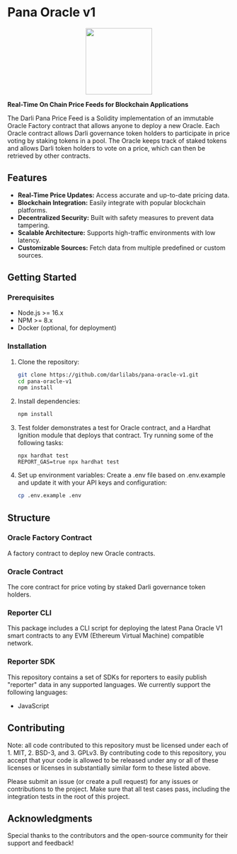 # Pana Oracle v1
<p align="center">
<image src="https://raw.githubusercontent.com/darlilabs/.github/refs/heads/main/asset/darli-github.png" width = "150">
</p>

**Real-Time On Chain Price Feeds for Blockchain Applications**

The Darli Pana Price Feed is a Solidity implementation of an immutable Oracle Factory contract that allows anyone to deploy a new Oracle. Each Oracle contract allows Darli governance token holders to participate in price voting by staking tokens in a pool. The Oracle keeps track of staked tokens and allows Darli token holders to vote on a price, which can then be retrieved by other contracts.

## Features
* **Real-Time Price Updates:** Access accurate and up-to-date pricing data.
* **Blockchain Integration:** Easily integrate with popular blockchain platforms.
* **Decentralized Security:** Built with safety measures to prevent data tampering.
* **Scalable Architecture:** Supports high-traffic environments with low latency.
* **Customizable Sources:** Fetch data from multiple predefined or custom sources.


## Getting Started

### Prerequisites

- Node.js >= 16.x
- NPM >= 8.x
- Docker (optional, for deployment)

### Installation

1. Clone the repository:
   ```bash
   git clone https://github.com/darlilabs/pana-oracle-v1.git
   cd pana-oracle-v1
   npm install
   ```

2. Install dependencies:
   ```bash
   npm install
   ```

3. Test folder demonstrates a test for Oracle contract, and a Hardhat Ignition module that deploys that contract.
Try running some of the following tasks:

    ```shell
    npx hardhat test
    REPORT_GAS=true npx hardhat test
    ```

4. Set up environment variables: Create a .env file based on .env.example and update it with your API keys and configuration:
   ```bash
   cp .env.example .env
   ```

## Structure
### Oracle Factory Contract
A factory contract to deploy new Oracle contracts.

### Oracle Contract
The core contract for price voting by staked Darli governance token holders.

### Reporter CLI
This package includes a CLI script for deploying the latest Pana Oracle V1 smart contracts to any EVM (Ethereum Virtual Machine) compatible network.

### Reporter SDK
This repository contains a set of SDKs for reporters to easily publish "reporter" data in any supported languages. We currently support the following languages:
* JavaScript

## Contributing
Note: all code contributed to this repository must be licensed under each of 1. MIT, 2. BSD-3, and 3. GPLv3. By contributing code to this repository, you accept that your code is allowed to be released under any or all of these licenses or licenses in substantially similar form to these listed above.

Please submit an issue (or create a pull request) for any issues or contributions to the project. Make sure that all test cases pass, including the integration tests in the root of this project.

## Acknowledgments
Special thanks to the contributors and the open-source community for their support and feedback!